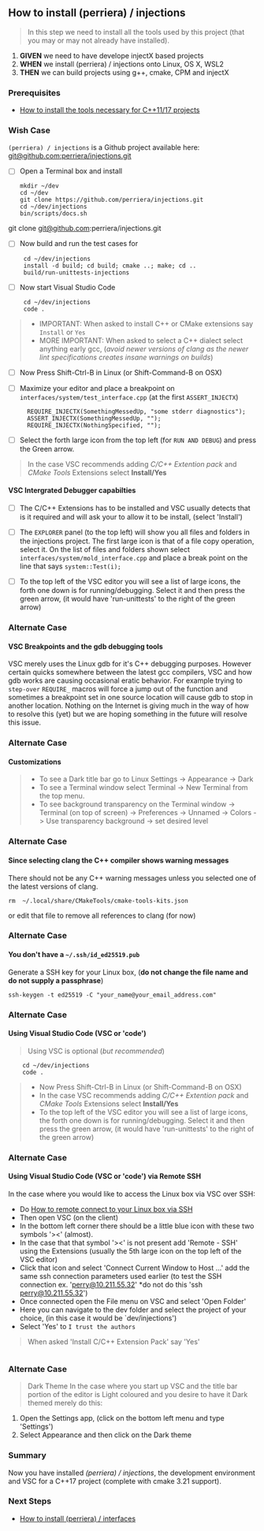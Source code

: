 
## How to install (perriera) / injections 
> In this step we need to install all the tools used by this project (that you may or may not already have installed).

 1. **GIVEN** we need to have develope injectX based projects
 2. **WHEN** we install (perriera) / injections onto Linux, OS X, WSL2
 3. **THEN** we can build projects using g++, cmake, CPM and injectX

### Prerequisites
- [How to install the tools necessary for C++11/17 projects](https://github.com/perriera/for_interfaces/blob/main/linux/INSTALL.md)

### Wish Case
`(perriera) / injections` is a Github project available here: [git@github.com:perriera/injections.git](https://github.com/perriera/injections)

  - [ ] Open a Terminal box and install 
	
		mkdir ~/dev
        cd ~/dev
        git clone https://github.com/perriera/injections.git
		cd ~/dev/injections
		bin/scripts/docs.sh
	
git clone git@github.com:perriera/injections.git

 - [ ] Now build and run the test cases for 

		cd ~/dev/injections
        install -d build; cd build; cmake ..; make; cd ..
        build/run-unittests-injections

 - [ ] Now start Visual Studio Code

		cd ~/dev/injections
		code .

>- IMPORTANT: When asked to install C++ or CMake extensions say `Install` or `Yes`
>- MORE IMPORTANT: When asked to select a C++ dialect select anything early gcc, (*avoid newer versions of clang as the newer lint specifications creates insane warnings on builds*)

 - [ ] Now Press Shift-Ctrl-B in Linux (or Shift-Command-B on OSX)

 - [ ] Maximize your editor and place a breakpoint on `interfaces/system/test_interface.cpp` (at the first `ASSERT_INJECTX`)

         REQUIRE_INJECTX(SomethingMessedUp, "some stderr diagnostics");
         ASSERT_INJECTX(SomethingMessedUp, "");
         REQUIRE_INJECTX(NothingSpecified, "");

 - [ ] Select the forth large icon from the top left (for `RUN AND DEBUG`) and press the Green arrow.

> In the case VSC recommends adding *C/C++ Extention pack* and *CMake Tools* Extensions select **Install/Yes**

#### VSC Intergrated Debugger capabilties

 - [ ] The C/C++ Extensions has to be installed and VSC usually detects that is it required and will ask your to allow it to be install, (select 'Install')

 - [ ] The `EXPLORER` panel (to the top left) will show you all files and folders in the injections project. The first large icon is that of a file copy operation, select it. On the list of files and folders shown select `interfaces/system/mold_interface.cpp` and place a break point on the line that says `system::Test(i);`

 - [ ] To the top left of the VSC editor you will see a list of large icons, the forth one down is for running/debugging. Select it and then press the green arrow, (it would have 'run-unittests' to the right of the green arrow)

### Alternate Case
#### VSC Breakpoints and the **gdb** debugging tools
VSC merely uses the Linux gdb for it's C++ debugging purposes. However certain quicks somewhere between the latest gcc compilers, VSC and how gdb works are causing occasional eratic behavior. For example trying to `step-over` `REQUIRE_` macros will force a jump out of the function and sometimes a breakpoint set in one source location will cause gdb to stop in another location. Nothing on the Internet is giving much in the way of how to resolve this (yet) but we are hoping something in the future will resolve this issue. 

### Alternate Case
#### Customizations
>- To see a Dark title bar go to Linux Settings -> Appearance -> Dark  
>- To see a Terminal window select Terminal -> New Terminal from the top menu.
>- To see background transparency on the Terminal window -> Terminal (on top of screen) -> Preferences -> Unnamed -> Colors -> Use transparency background -> set desired level
### Alternate Case
#### Since selecting clang the C++ compiler shows warning messages
There should not be any C++ warning messages unless you selected one of the latest versions of clang. 
```
rm  ~/.local/share/CMakeTools/cmake-tools-kits.json
```
or edit that file to remove all references to clang (for now)

### Alternate Case
#### You don't have a `~/.ssh/id_ed25519.pub`
Generate a SSH key for your Linux box, (**do not change the file name and do not supply a passphrase**)

	ssh-keygen -t ed25519 -C "your_name@your_email_address.com" 

### Alternate Case 
#### Using Visual Studio Code (VSC or 'code')
> Using VSC is optional (*but recommended*)

		cd ~/dev/injections
		code .

> - Now Press Shift-Ctrl-B in Linux (or Shift-Command-B on OSX)
> - In the case VSC recommends adding *C/C++ Extention pack* and *CMake Tools* Extensions select **Install/Yes**
> - To the top left of the VSC editor you will see a list of large icons, the forth one down is for running/debugging. Select it and then press the green arrow, (it would have 'run-unittests' to the right of the green arrow)

### Alternate Case 
#### Using Visual Studio Code (VSC or 'code') via Remote SSH
In the case where you would like to access the Linux box via VSC over SSH:
 - Do [How to remote connect to your Linux box via SSH](https://github.com/perriera/for_interfaces/blob/main/ssh/REMOTE_SSH.md)
 - Then open VSC (on the client) 
 - In the bottom left corner there should be a little blue icon with these two symbols '><' (almost).
 - In the case that that symbol '><' is not present add 'Remote - SSH' using the Extensions (usually the 5th large icon on the top left of the VSC editor)
 - Click that icon and select 'Connect Current Window to Host ...' add the same ssh connection parameters used earlier (to test the SSH connection ex. 'perry@10.211.55.32' *do not do this 'ssh perry@10.211.55.32')
 - Once connected open the File menu on VSC and select 'Open Folder'
 - Here you can navigate to the dev folder and select the project of your choice, (in this case it would be `dev/injections')
 - Select 'Yes' to `I trust the authors`
 > When asked 'Install C/C++ Extension Pack' say 'Yes'
```
```

### Alternate Case 
> Dark Theme
In the case where you start up VSC and the title bar portion of the editor is Light coloured and you desire to have it Dark themed merely do this:
1. Open the Settings app, (click on the bottom left menu and type 'Settings')
2. Select Appearance and then click on the Dark theme

### Summary 
Now you have installed *(perriera) / injections*, the development environment and VSC for a C++17 project (complete with cmake 3.21 support). 

### Next Steps
- [How to install (perriera) / interfaces](https://github.com/perriera/for_interfaces/blob/main/injections/interfaces/INSTALL.md)

